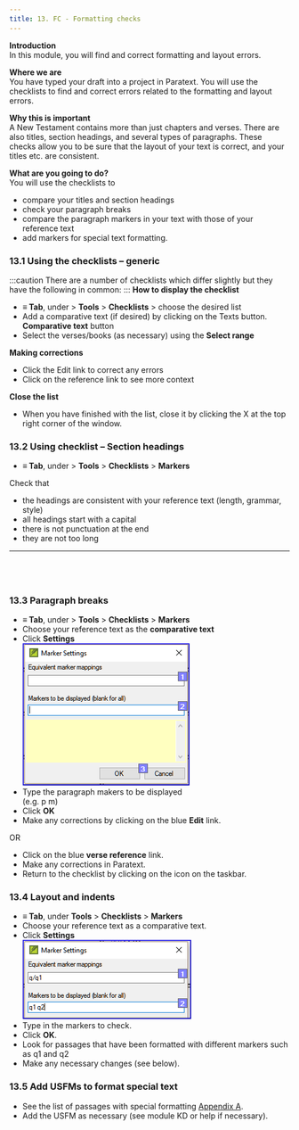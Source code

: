 ```yaml
---
title: 13. FC - Formatting checks
---
```

**Introduction**  
In this module, you will find and correct formatting and layout errors.

**Where we are**  
You have typed your draft into a project in Paratext. You will use the checklists to find and correct errors related to the formatting and layout errors.

**Why this is important**  
A New Testament contains more than just chapters and verses. There are also titles, section headings, and several types of paragraphs. These checks allow you to be sure that the layout of your text is correct, and your titles etc. are consistent.

**What are you going to do?**  
You will use the checklists to

-   compare your titles and section headings
-   check your paragraph breaks
-   compare the paragraph markers in your text with those of your reference text
-   add markers for special text formatting.

### 13.1 Using the checklists – generic
:::caution
There are a number of checklists which differ slightly but they have the following in common:
:::
**How to display the checklist**  
-   **≡ Tab**, under \> **Tools** \> **Checklists** \> choose the desired list
-   Add a comparative text (if desired) by clicking on the Texts button. **Comparative text** button
-   Select the verses/books (as necessary) using the **Select range**

**Making corrections**  
-   Click the Edit link to correct any errors
-   Click on the reference link to see more context

**Close the list**  
-   When you have finished with the list, close it by clicking the X at the top right corner of the window.

### 13.2 Using checklist – Section headings
-   **≡ Tab**, under \> **Tools** \> **Checklists** \> **Markers**

Check that

-   the headings are consistent with your reference text (length, grammar, style)
-   all headings start with a capital
-   there is not punctuation at the end
-   they are not too long
 
-----

 
-----


### 13.3 Paragraph breaks
-   **≡ Tab**, under \> **Tools** \> **Checklists** \> **Markers**
-   Choose your reference text as the **comparative text**
-   Click **Settings**  
    ![](../media/65f9db30b2456f60357c7ec00051f91c.png)
-   Type the paragraph makers to be displayed  
    (e.g. p m)
-   Click **OK**
-   Make any corrections by clicking on the blue **Edit** link.

OR

-   Click on the blue **verse reference** link.
-   Make any corrections in Paratext.
-   Return to the checklist by clicking on the icon on the taskbar.

### 13.4 Layout and indents
-   **≡ Tab**, under **Tools** \> **Checklists** \> **Markers**
-   Choose your reference text as a comparative text.
-   Click **Settings**  
    ![](../media/4d7fb5194d8f330907ee17d34cc7ab19.png)
-   Type in the markers to check.
-   Click **OK**.
-   Look for passages that have been formatted with different markers such as q1 and q2
-   Make any necessary changes (see below).

### 13.5 Add USFMs to format special text
-   See the list of passages with special formatting [Appendix A](../08-Appendix/A.st.md).
-   Add the USFM as necessary (see module KD or help if necessary).
